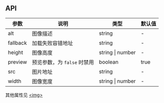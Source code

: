 ## API

| 参数 | 说明 | 类型 | 默认值 |
| --- | --- | --- | --- |
| alt | 图像描述 | string | - |
| fallback | 加载失败容错地址 | string | - |
| height | 图像高度 | string \| number | - |
| preview | 预览参数，为 `false` 时禁用 | boolean | true |
| src | 图片地址 | string | - |
| width | 图像宽度 | string \| number | - |

其他属性见 [&lt;img>](https://developer.mozilla.org/en-US/docs/Web/HTML/Element/img#Attributes)